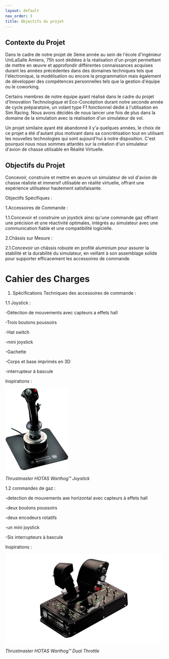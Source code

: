 ```yaml
---
layout: default
nav_order: 3
title: Objectifs du projet
---
```




## Contexte du Projet

Dans le cadre de notre projet de 3ème année au sein de l'école d'ingénieur UniLaSalle Amiens, 75h sont dédiées à la réalisation d'un projet permettant de mettre en œuvre et approfondir différentes connaissances acquises durant les années précédentes dans des domaines techniques tels que l'électronique, la modélisation ou encore la programmation mais également de développer des compétences personnelles tels que la gestion d'équipe ou le coworking.

Certains membres de notre équipe ayant réalisé dans le cadre du projet d'Innovation Technologique et Eco-Concéption durant notre seconde année de cycle préparatoire, un volant type F1 fonctionnel dédié à l'utilisation en Sim Racing. Nous avons décidés de nous lancer une fois de plus dans la domaine de la simulation avec la réalisation d'un simulateur de vol.

Un projet similaire ayant été abandonné il y'a quelques années, le choix de ce projet a été d'autant plus motivant dans sa concrétisation tout en utilisant les nouvelles technologies qui sont aujourd'hui à notre disposition. C'est pourquoi nous nous sommes attardés sur la création d'un simulateur d'avion de chasse utilisable en Réalité Virtuelle.


## Objectifs du Projet

Concevoir, construire et mettre en œuvre un simulateur de vol d'avion de chasse réaliste et immersif utilisable en réalité virtuelle, offrant une expérience utilisateur hautement satisfaisante.

Objectifs Spécifiques :

1.Accessoires de Commande :

1.1.Concevoir et construire un joystick ainsi qu'une commande gaz offrant une précision
et une réactivité optimales, intégrés au simulateur avec une communication fiable et une
compatibilité logicielle.

2.Châssis sur Mesure :

2.1.Concevoir un châssis robuste en profilé aluminium pour assurer la stabilité et la
durabilité du simulateur, en veillant à son assemblage solide pour supporter efficacement les
accessoires de commande.


# Cahier des Charges

1. Spécifications Techniques des accessoires de commande :

1.1 Joystick :

  -Détection de mouvements avec capteurs a effets hall 
 
  -Trois boutons poussoirs
 
  -Hat switch 
 
  -mini joystick
 
  -Gachette
 
  -Corps et base imprimés en 3D 

  -interrupteur à bascule

  


Inspirations : 

![image d'inspiration](images/joystick_inspiration_copy.png)

*Thrustmaster HOTAS Warthog™ Joystick*
    
1.2 commandes de gaz : 

  -detection de mouvements axe horizontal avec capteurs à effets hall
 
  -deux boutons poussoirs

  -deux encodeurs rotatifs
 
  -un mini joystick 

  -Six interrupteurs à bascule

Inspirations :

![image d'inspiration](images/manettes_de_gaz.jpg)

*Thrustmaster HOTAS Warthog™ Dual Throttle*






    
 